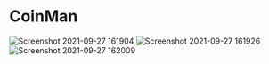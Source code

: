 # CoinMan


![Screenshot 2021-09-27 161904](https://user-images.githubusercontent.com/49361884/134894940-ff684599-ac0d-4d0a-8cfb-dfe009c639d7.png)
![Screenshot 2021-09-27 161926](https://user-images.githubusercontent.com/49361884/134894948-9b287bf6-4ec1-4f85-90f5-5ae79e78db91.png)
![Screenshot 2021-09-27 162009](https://user-images.githubusercontent.com/49361884/134894957-0607dc9b-1784-417b-baf6-b3681b2f619b.png)
